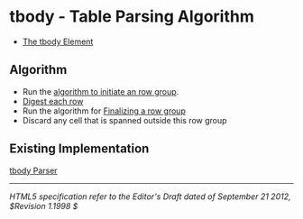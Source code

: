 tbody - Table Parsing Algorithm
=======================

* [The tbody Element](http://dev.w3.org/html5/spec/the-tbody-element.html)

## Algorithm

* Run the [algorithm to initiate an row group](https://github.com/duboisp/Table-Usability-Concept/blob/master/Algorithm/rowGroupInitialize.md).
* [Digest each row](https://github.com/duboisp/Table-Usability-Concept/blob/master/Algorithm//row.md)
* Run the algorithm for [Finalizing a row group](https://github.com/duboisp/Table-Usability-Concept/blob/master/Algorithm//rowGroupFinalize.md)
* Discard any cell that is spanned outside this row group

## Existing Implementation

[tbody Parser](https://github.com/duboisp/Table-Usability-Concept/blob/master/Polyfill/parser.table.js#L1709)

-----
_HTML5 specification refer to the Editor's Draft dated of September 21 2012, $Revision 1.1998 $_
